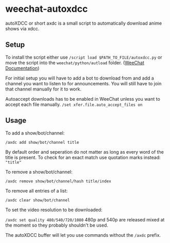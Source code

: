 # weechat-autoxdcc	
 autoXDCC or short axdc is a small script to automatically download anime shows via xdcc.

## Setup
 To install the script either use `/script load $PATH_TO_FILE/autoxdcc.py` or move the script into the `weechat/python/autload` folder. ([WeeChat Documentation](https://weechat.org/files/doc/devel/weechat_scripting.en.html#load_script))

 For initial setup you will have to add a bot to download from and add a channel you want to listen to for announcements. You will still have to join that channel manually for it to work.

 Autoaccept downloads has to be enabled in WeeChat unless you want to accept each file manually.
 `/set xfer.file.auto_accept_files on`

## Usage
 To add a show/bot/channel:

 `/axdc add show/bot/channel title`

 By default order and seperation do not matter as long as every word of the title is present. To check for an exact match use quotation marks instead: `"title"`

To remove a show/bot/channel:

`/axdc remove show/bot/channel/hash title/index`

To remove all entries of a list:

`/axdc clear show/bot/channel`

To set the video resolution to be downloaded:

`/axdc set quality 480/540/720/1080`
480p and 540p are released mixed at the moment so they probably shouldn't be used.

The autoXDCC buffer will let you use commands without the `/axdc` prefix.

